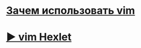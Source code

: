 # [Зачем использовать vim](http://guides.hexlet.io/vim/)
# [▶️ vim Hexlet ](https://www.youtube.com/watch?v=ECaMHjMgaOc)

